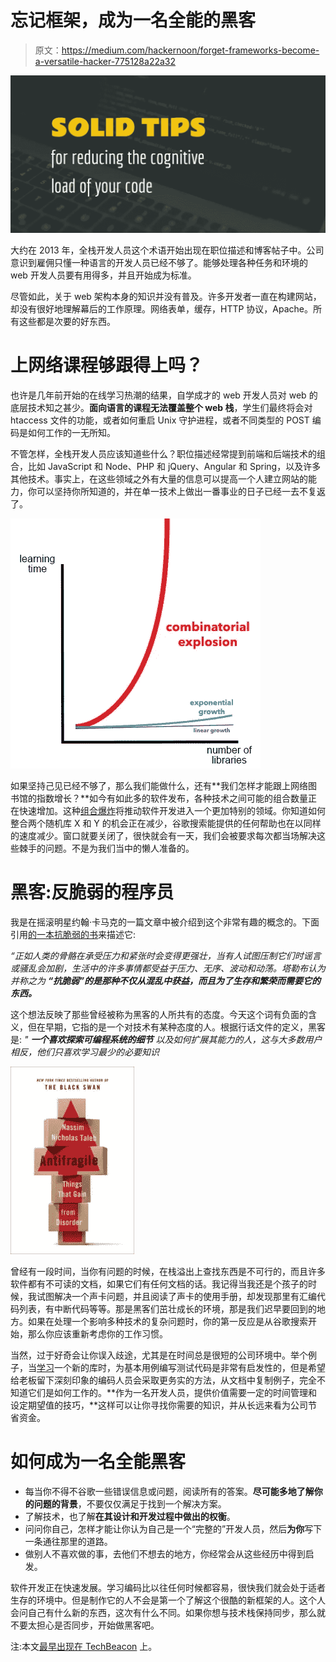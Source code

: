 # 忘记框架，成为一名全能的黑客

> 原文：<https://medium.com/hackernoon/forget-frameworks-become-a-versatile-hacker-775128a22a32>

![](img/9c3e07a249e51c599c5e25d34c2301d1.png)

大约在 2013 年，全栈开发人员这个术语开始出现在职位描述和博客帖子中。公司意识到雇佣只懂一种语言的开发人员已经不够了。能够处理各种任务和环境的 web 开发人员要有用得多，并且开始成为标准。

尽管如此，关于 web 架构本身的知识并没有普及。许多开发者一直在构建网站，却没有很好地理解幕后的工作原理。网络表单，缓存，HTTP 协议，Apache。所有这些都是次要的好东西。

# 上网络课程够跟得上吗？

也许是几年前开始的在线学习热潮的结果，自学成才的 web 开发人员对 web 的底层技术知之甚少。**面向语言的课程无法覆盖整个 web 栈**，学生们最终将会对 htaccess 文件的功能，或者如何重启 Unix 守护进程，或者不同类型的 POST 编码是如何工作的一无所知。

不管怎样，全栈开发人员应该知道些什么？职位描述经常提到前端和后端技术的组合，比如 JavaScript 和 Node、PHP 和 jQuery、Angular 和 Spring，以及许多其他技术。事实上，在这些领域之外有大量的信息可以提高一个人建立网站的能力，你可以坚持你所知道的，并在单一技术上做出一番事业的日子已经一去不复返了。

![](img/7290b50eee68fbce411603dc5c66f009.png)

如果坚持己见已经不够了，那么我们能做什么，还有**我们怎样才能跟上网络图书馆的指数增长？**如今有如此多的软件发布，各种技术之间可能的组合数量正在快速增加。这种[组合爆炸](https://en.wikipedia.org/wiki/Combinatorial_explosion)将推动软件开发进入一个更加特别的领域。你知道如何整合两个随机库 X 和 Y 的机会正在减少，谷歌搜索能提供的任何帮助也在以同样的速度减少。窗口就要关闭了，很快就会有一天，我们会被要求每次都当场解决这些棘手的问题。不是为我们当中的懒人准备的。

# 黑客:反脆弱的程序员

我是在摇滚明星约翰·卡马克的一篇文章中被介绍到这个非常有趣的概念的。下面引用[的一本抗脆弱的书](https://www.amazon.com/Antifragile-Things-That-Disorder-Incerto-ebook/dp/B0083DJWGO/ref=as_li_ss_tl?ie=UTF8&btkr=1&redirect=true&ref_=dp-kindle-redirect&linkCode=ll1&tag=chrimaiospo06-20&linkId=4e7ef17ce6f211b37d91cd6334370b83)来描述它:

*“正如人类的骨骼在承受压力和紧张时会变得更强壮，当有人试图压制它们时谣言或骚乱会加剧，生活中的许多事情都受益于压力、无序、波动和动荡。塔勒布认为并称之为* ***“抗脆弱”的是那种不仅从混乱中获益，而且为了生存和繁荣而需要它的东西。***

这个想法反映了那些曾经被称为黑客的人所共有的态度。今天这个词有负面的含义，但在早期，它指的是一个对技术有某种态度的人。根据行话文件的定义，黑客是: *"* ***一个喜欢探索可编程系统的细节*** *以及如何扩展其能力的人，这与大多数用户相反，他们只喜欢学习最少的必要知识*

![](img/94a6c6f3ded3646a528a26e84d237552.png)

曾经有一段时间，当你有问题的时候，在栈溢出上查找东西是不可行的，而且许多软件都有不可读的文档，如果它们有任何文档的话。我记得当我还是个孩子的时候，我试图解决一个声卡问题，并且阅读了声卡的使用手册，却发现那里有汇编代码列表，有中断代码等等。那是黑客们茁壮成长的环境，那是我们迟早要回到的地方。如果在处理一个影响多种技术的复杂问题时，你的第一反应是从谷歌搜索开始，那么你应该重新考虑你的工作习惯。

当然，过于好奇会让你误入歧途，尤其是在时间总是很短的公司环境中。举个例子，当[学习](https://hackernoon.com/tagged/learning)一个新的库时，为基本用例编写测试代码是非常有启发性的，但是希望给老板留下深刻印象的编码人员会采取更务实的方法，从文档中复制例子，完全不知道它们是如何工作的。**作为一名开发人员，提供价值需要一定的时间管理和设定期望值的技巧，**这样可以让你寻找你需要的知识，并从长远来看为公司节省资金。

# 如何成为一名全能黑客

*   每当你不得不谷歌一些错误信息或问题，阅读所有的答案。**尽可能多地了解你的问题的背景**，不要仅仅满足于找到一个解决方案。
*   了解技术，也了解**在其设计和开发过程中做出的权衡**。
*   问问你自己，怎样才能让你认为自己是一个“完整的”开发人员，然后**为你**写下一条通往那里的道路。
*   做别人不喜欢做的事，去他们不想去的地方，你经常会从这些经历中得到启发。

软件开发正在快速发展。学习编码比以往任何时候都容易，很快我们就会处于适者生存的环境中。但是制作它的人不会是第一个了解这个很酷的新框架的人。这个人会问自己有什么新的东西，这次有什么不同。如果你想与技术栈保持同步，那么就不要太担心是否同步，开始做黑客吧。

注:本文[最早出现在 TechBeacon](http://techbeacon.com/what-full-stack-developer-should-mean) 上。